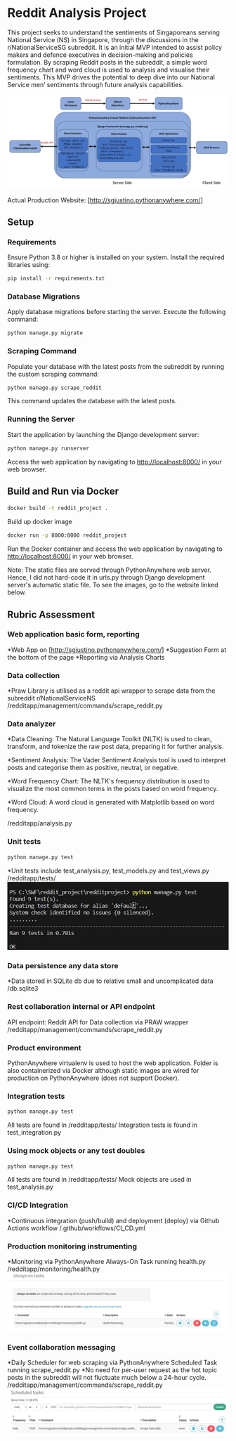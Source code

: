 # Reddit Analysis Project

This project seeks to understand the sentiments of Singaporeans serving National Service (NS) in Singapore, through the discussions in the r/NationalServiceSG subreddit. It is an initial MVP intended to assist policy makers and defence executives in decision-making and policies formulation. By scraping Reddit posts in the subreddit, a simple word frequency chart and word cloud is used to analysis and visualise their sentiments. This MVP drives the potential to deep dive into our National Service men’ sentiments through future analysis capabilities.

![Alt text](<Web Architecture.jpg>)

Actual Production Website: 
[http://sgjustino.pythonanywhere.com/]

## Setup

### Requirements

Ensure Python 3.8 or higher is installed on your system. Install the required libraries using:

```bash
pip install -r requirements.txt
```

### Database Migrations

Apply database migrations before starting the server. Execute the following command:

```bash
python manage.py migrate
```

### Scraping Command

Populate your database with the latest posts from the subreddit by running the custom scraping command:

```bash
python manage.py scrape_reddit
```
This command updates the database with the latest posts.

### Running the Server

Start the application by launching the Django development server:

```bash
python manage.py runserver
```
Access the web application by navigating to [http://localhost:8000/](http://localhost:8000/) in your web browser.

## Build and Run via Docker
```bash
docker build -t reddit_project .
```
Build up docker image
```bash
docker run -p 8000:8000 reddit_project
```
Run the Docker container and access the web application by navigating to [http://localhost:8000/](http://localhost:8000/) in your web browser.

Note: The static files are served through PythonAnywhere web server. Hence, I did not hard-code it in urls.py through Django development server's automatic static file. To see the images, go to the website linked below.

## Rubric Assessment

### Web application basic form, reporting
*Web App on [http://sgjustino.pythonanywhere.com/]
*Suggestion Form at the bottom of the page
*Reporting via Analysis Charts

### Data collection
*Praw Library is utilised as a reddit api wrapper to scrape data from the subreddit r/NationalServiceNS
/redditapp/management/commands/scrape_reddit.py

### Data analyzer
*Data Cleaning: The Natural Language Toolkit (NLTK) is used to clean, transform, and tokenize the raw post data, preparing it for further analysis.

*Sentiment Analysis: The Vader Sentiment Analysis tool is used to interpret posts and categorise them as positive, neutral, or negative.

*Word Frequency Chart: The NLTK's frequency distribution is used to visualize the most common terms in the posts based on word frequency.

*Word Cloud: A word cloud is generated with Matplotlib based on word frequency.

/redditapp/analysis.py

### Unit tests
```bash
python manage.py test
```
*Unit tests include test_analysis.py, test_models.py and test_views.py
/redditapp/tests/
![Alt text](<Test Results.jpg>)

### Data persistence any data store
*Data stored in SQLite db due to relative small and uncomplicated data
/db.sqlite3

### Rest collaboration internal or API endpoint
API endpoint: Reddit API for Data collection via PRAW wrapper
/redditapp/management/commands/scrape_reddit.py

### Product environment
PythonAnywhere virtualenv is used to host the web application.
Folder is also containerized via Docker although static images are wired for production on PythonAnywhere (does not support Docker).

### Integration tests
```bash
python manage.py test
```
All tests are found in /redditapp/tests/
Integration tests is found in test_integration.py

### Using mock objects or any test doubles
```bash
python manage.py test
```
All tests are found in /redditapp/tests/
Mock objects are used in test_analysis.py

### CI/CD Integration
*Continuous integration (push/build) and deployment (deploy) via Github Actions workflow
/.github/workflows/CI_CD.yml

### Production monitoring instrumenting
*Monitoring via PythonAnywhere Always-On Task running health.py
/redditapp/monitoring/health.py
![Alt text](<Health Monitoring Task.jpg>)

### Event collaboration messaging
*Daily Scheduler for web scraping via PythonAnywhere Scheduled Task running scrape_reddit.py
*No need for per-user request as the hot topic posts in the subreddit will not fluctuate much below a 24-hour cycle.
/redditapp/management/commands/scrape_reddit.py
![Alt text](<Scraping Task.jpg>)